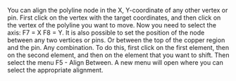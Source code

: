 You can align the polyline node in the X, Y-coordinate of any other vertex or pin. First click on the vertex with the target coordinates, and then click on the vertex of the polyline you want to move. Now you need to select the axis: F7 = X F8 = Y. It is also possible to set the position of the node between any two vertices or pins. Or between the top of the copper region and the pin. Any combination. To do this, first click on the first element, then on the second element, and then on the element that you want to shift. Then select the menu F5 - Align Between. A new menu will open where you can select the appropriate alignment.
